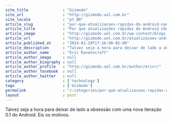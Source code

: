 ```yaml
---
site_title               : "Gizmodo"
site_url                 : "http://gizmodo.uol.com.br"
site_locale              : "pt_BR"
article_slug             : "por-que-atualizacoes-rapidas-do-android-nao-importam-tanto-quanto-antes"
article_title            : "Por que atualizações rápidas do Android não importam tanto quanto antes"
article_image            : "http://gizmodo.uol.com.br/wp-content/blogs.dir/8/files/2014/01/android-slow-down-1.jpg"
article_url              : "http://gizmodo.uol.com.br/atualizacoes-android-importancia/"
article_published_at     : "2014-01-19T17:16:00-02:00"
article_description      : "Talvez seja a hora para deixar de lado a obsessão com uma nova iteração 0.1 do Android. Eis os motivos."
article_author_name      : "Eric Ravenscraft"
article_author_image     : null
article_author_biography : null
article_author_profile   : "http://gizmodo.uol.com.br/author/ericr/"
article_author_facebook  : null
article_author_twitter   : null
category                 : ['technology']
tags                     : ['Gizmodo']
permalink                : "/:categories/por-que-atualizacoes-rapidas-do-android-nao-importam-tanto-quanto-antes/"
layout                   : post
---
```


Talvez seja a hora para deixar de lado a obsessão com uma nova iteração 0.1 do Android. Eis os motivos.
